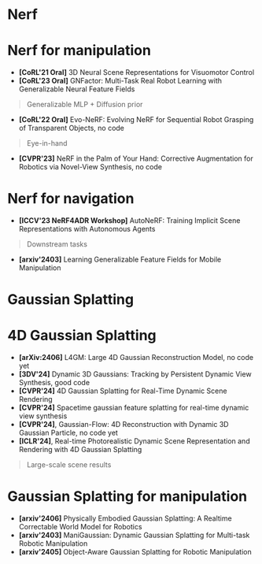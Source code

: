 # Nerf


# Nerf for manipulation

* **[CoRL'21 Oral]** 3D Neural Scene Representations for Visuomotor Control
* **[CoRL'23 Oral]** GNFactor: Multi-Task Real Robot Learning with Generalizable Neural Feature Fields
> Generalizable MLP + Diffusion prior
* **[CoRL'22 Oral]** Evo-NeRF: Evolving NeRF for Sequential Robot Grasping of Transparent Objects, no code
> Eye-in-hand
* **[CVPR'23]** NeRF in the Palm of Your Hand: Corrective Augmentation for Robotics via Novel-View Synthesis, no code

# Nerf for navigation

* **[ICCV'23 NeRF4ADR Workshop]** AutoNeRF: Training Implicit Scene Representations with Autonomous Agents
> Downstream tasks
* **[arxiv'2403]** Learning Generalizable Feature Fields for Mobile Manipulation


# Gaussian Splatting


# 4D Gaussian Splatting

* **[arXiv:2406]** L4GM: Large 4D Gaussian Reconstruction Model, no code yet
* **[3DV'24]** Dynamic 3D Gaussians: Tracking by Persistent Dynamic View Synthesis, good code
* **[CVPR'24]** 4D Gaussian Splatting for Real-Time Dynamic Scene Rendering
* **[CVPR'24]** Spacetime gaussian feature splatting for real-time dynamic view synthesis
* **[CVPR'24]**, Gaussian-Flow: 4D Reconstruction with Dynamic 3D Gaussian Particle, no code yet
* **[ICLR'24]**, Real-time Photorealistic Dynamic Scene Representation and Rendering with 4D Gaussian Splatting
> Large-scale scene results


# Gaussian Splatting for manipulation

* **[arxiv'2406]** Physically Embodied Gaussian Splatting: A Realtime Correctable World Model for Robotics
* **[arxiv'2403]** ManiGaussian: Dynamic Gaussian Splatting for Multi-task Robotic Manipulation
* **[arxiv'2405]** Object-Aware Gaussian Splatting for Robotic Manipulation
